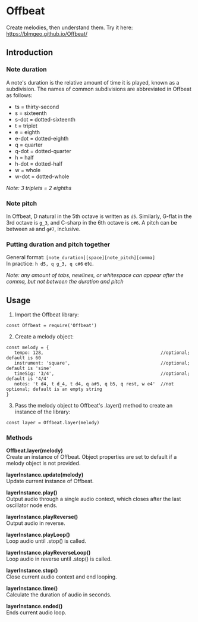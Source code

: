 # Offbeat
Create melodies, then understand them. Try it here: https://blmgeo.github.io/Offbeat/

## Introduction  
### Note duration
A note's duration is the relative amount of time it is played, known as a subdivision. 
The names of common subdivisions are abbreviated in Offbeat as follows:

* ts = thirty-second  
* s = sixteenth  
* s-dot = dotted-sixteenth  
* t = triplet  
* e = eighth  
* e-dot = dotted-eighth    
* q = quarter  
* q-dot = dotted-quarter  
* h = half  
* h-dot = dotted-half   
* w = whole
* w-dot = dotted-whole   

_Note: 3 triplets = 2 eighths_

### Note pitch
In Offbeat, D natural in the 5th octave is written as `d5`. Similarly, G-flat in the 3rd octave is `g_3`, 
and C-sharp in the 6th octave is `c#6`. A pitch can be between `a0` and `g#7`, inclusive.

### Putting duration and pitch together
General format: `[note_duration][space][note_pitch][comma]`   
In practice: `h d5, q g_3, q c#6` etc.

_Note: any amount of tabs, newlines, or whitespace can appear after the comma, but not between the duration and pitch_  

## Usage  
1) Import the Offbeat library:
~~~
const Offbeat = require('Offbeat')
~~~
2) Create a melody object:  
~~~
const melody = {  
   tempo: 128,                                            //optional; default is 60
   instrument: 'square',                                  //optional; default is 'sine'
   timeSig: '3/4',                                        //optional; default is '4/4'
   notes: 't d4, t d_4, t d4, q a#5, q b5, q rest, w e4'  //not optional; default is an empty string
}
~~~
3) Pass the melody object to Offbeat's .layer() method to create an instance of the library:
~~~
const layer = Offbeat.layer(melody) 
~~~

### Methods
__Offbeat.layer(melody)__  
Create an instance of Offbeat. Object properties are set to default if a melody object is not provided.  

__layerInstance.update(melody)__  
Update current instance of Offbeat.

__layerInstance.play()__    
Output audio through a single audio context, which closes after the last oscillator node ends.

__layerInstance.playReverse()__  
Output audio in reverse.

__layerInstance.playLoop()__  
Loop audio until .stop() is called.

__layerInstance.playReverseLoop()__  
Loop audio in reverse until .stop() is called.

__layerInstance.stop()__  
Close current audio context and end looping.

__layerInstance.time()__  
Calculate the duration of audio in seconds.

__layerInstance.ended()__  
Ends current audio loop.


